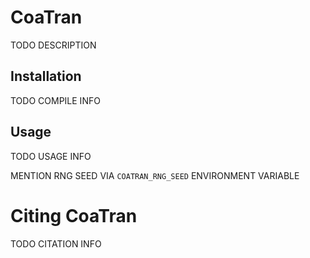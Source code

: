 # CoaTran
TODO DESCRIPTION

## Installation
TODO COMPILE INFO

## Usage
TODO USAGE INFO

MENTION RNG SEED VIA `COATRAN_RNG_SEED` ENVIRONMENT VARIABLE

# Citing CoaTran
TODO CITATION INFO

